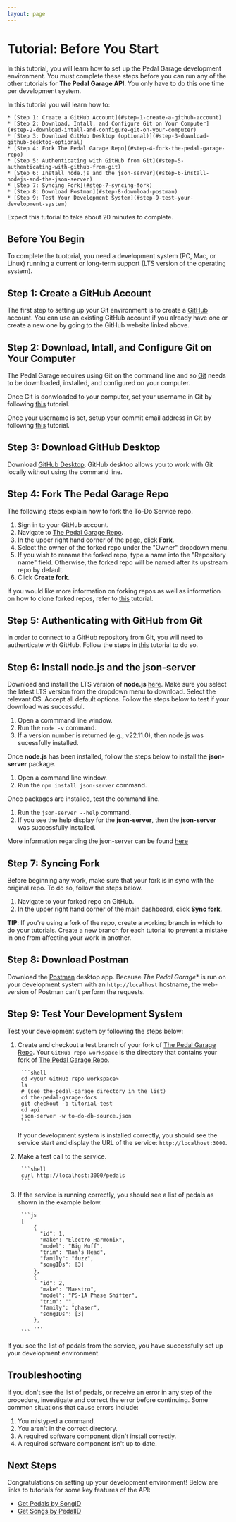 ```yaml
---
layout: page
---
```


# Tutorial: Before You Start

In this tutorial, you will learn how to set up the Pedal Garage development environment.
You must complete these steps before you can run any of the other tutorials for **The Pedal Garage API**.
You only have to do this one time per development system.

In this tutorial you will learn how to:

<!-- no toc -->
    * [Step 1: Create a GitHub Account](#step-1-create-a-github-account)
    * [Step 2: Download, Intall, and Configure Git on Your Computer](#step-2-download-intall-and-configure-git-on-your-computer)
    * [Step 3: Download GitHub Desktop (optional)](#step-3-download-github-desktop-optional)
    * [Step 4: Fork The Pedal Garage Repo](#step-4-fork-the-pedal-garage-repo)
    * [Step 5: Authenticating with GitHub from Git](#step-5-authenticating-with-github-from-git)
    * [Step 6: Install node.js and the json-server](#step-6-install-nodejs-and-the-json-server)
    * [Step 7: Syncing Fork](#step-7-syncing-fork)
    * [Step 8: Download Postman](#step-8-download-postman)
    * [Step 9: Test Your Development System](#step-9-test-your-development-system)

Expect this tutorial to take about 20 minutes to complete.

## Before You Begin

To complete the tuotorial, you need a development system (PC, Mac, or Linux) running a current or
long-term support (LTS version of the operating system).

## Step 1: Create a GitHub Account

The first step to setting up your Git environment is to create a [GitHub](https://github.com)
account. You can use an existing GitHub account if you already have one or create a new one by
going to the GitHub website linked above.

## Step 2: Download, Intall, and Configure Git on Your Computer

The Pedal Garage requires using Git on the command line and so [Git](https://git-scm.com/downloads)
needs to be downloaded, installed, and configured on your computer.

Once Git is donwloaded to your computer, set your username in Git by following [this](https://docs.github.com/en/get-started/getting-started-with-git/setting-your-username-in-git)
tutorial.

Once your username is set, setup your commit email address in Git by following [this](https://docs.github.com/en/account-and-profile/setting-up-and-managing-your-personal-account-on-github/managing-email-preferences/setting-your-commit-email-address)
tutorial.

## Step 3: Download GitHub Desktop

Download [GitHub Desktop](https://desktop.github.com). GitHub desktop allows you to work with Git locally without using the command line.

## Step 4: Fork The Pedal Garage Repo

The following steps explain how to fork the To-Do Service repo.

1. Sign in to your GitHub account.
2. Navigate to [The Pedal Garage Repo](https://github.com/csun-shine/the-pedal-garage-docs).
3. In the upper right hand corner of the page, click **Fork**.
4. Select the owner of the forked repo under the "Owner" dropdown menu.
5. If you wish to rename the forked repo, type a name into the "Repository name" field.
Otherwise, the forked repo will be named after its upstream repo by default.
6. Click **Create fork**.

If you would like more information on forking repos as well as information on how to clone forked repos,
refer to [this](https://docs.github.com/en/pull-requests/collaborating-with-pull-requests/working-with-forks/fork-a-repo) tutorial.

## Step 5: Authenticating with GitHub from Git

In order to connect to a GitHub repository from Git, you will need to authenticate with GitHub.
Follow the steps in [this](https://docs.github.com/en/get-started/getting-started-with-git/set-up-git#authenticating-with-github-from-git) tutorial to do so.

## Step 6: Install node.js and the json-server

Download and install the LTS version of **node.js** [here](https://nodejs.org/en/download/prebuilt-installer).
Make sure you select the latest LTS version from the dropdown menu to download. Select the relevant OS. Accept all default options.
Follow the steps below to test if your download was successful.

1. Open a commmand line window.
2. Run the `node -v` command.
3. If a version number is returned (e.g., v22.11.0), then node.js was sucessfully installed.

Once **node.js** has been installed, follow the steps below to install the **json-server** package.

1. Open a command line window.
2. Run the `npm install json-server` command.

Once packages are installed, test the command line.

1. Run the `json-server --help` command.
2. If you see the help display for the **json-server**, then the **json-server** was successfully installed.

More information regarding the json-server can be found [here](https://www.npmjs.com/package/json-server)

## Step 7: Syncing Fork

Before beginning any work, make sure that your fork is in sync with the original repo. To do so, follow the steps below.

1. Navigate to your forked repo on GitHub.
2. In the upper right hand corner of the main dashboard, click **Sync fork**.

**TIP**: If you're using a fork of the repo, create a working branch in which to do your tutorials. Create a new branch for each tutorial to prevent a mistake in one from affecting your work in another.

## Step 8: Download Postman

Download the [Postman](https://www.postman.com/downloads/) desktop app.
Because *The Pedal Garage** is run on your development system with an `http://localhost` hostname, the web-version of Postman can't perform the requests.

## Step 9: Test Your Development System

Test your development system by following the steps below: 

1. Create and checkout a test branch of your fork of [The Pedal Garage Repo](https://github.com/csun-shine/the-pedal-garage-docs).
Your `GitHub repo workspace` is the directory that contains your fork of [The Pedal Garage Repo](https://github.com/csun-shine/the-pedal-garage-docs).

        ```shell
        cd <your GitHub repo workspace>
        ls
        # (see the-pedal-garage directory in the list)
        cd the-pedal-garage-docs
        git checkout -b tutorial-test
        cd api
        json-server -w to-do-db-source.json
        ```

    If your development system is installed correctly, you should see
    the service start and display the URL of the service: `http://localhost:3000`.

2. Make a test call to the service.

        ```shell
        curl http://localhost:3000/pedals
        ```

3. If the service is running correctly, you should see a list of pedals as shown in the example below.

        ```js
        [
            {
              "id": 1, 
              "make": "Electro-Harmonix",
              "model": "Big Muff",
              "trim": "Ram's Head",
              "family": "fuzz",
              "songIDs": [3]
            },
            {
              "id": 2, 
              "make": "Maestro",
              "model": "PS-1A Phase Shifter",
              "trim": "",
              "family": "phaser", 
              "songIDs": [3]
            },
            ...
        ```

If you see the list of pedals from the service, you have successfully set up your development environment.

## Troubleshooting

If you don't see the list of pedals, or receive an error in any step of the procedure, investigate and correct the error before continuing.
Some common situations that cause errors include:

1. You mistyped a command.
2. You aren't in the correct directory.
3. A required software component didn't install correctly.
4. A required software component isn't up to date.

## Next Steps

 Congratulations on setting up your development environment! Below are links to tutorials for some key features of the API:

* [Get Pedals by SongID](pg-tutorial-get-pedals-by-songID.md)
* [Get Songs by PedalID](pg-tutorial-get-songs-by-pedalID.md)
